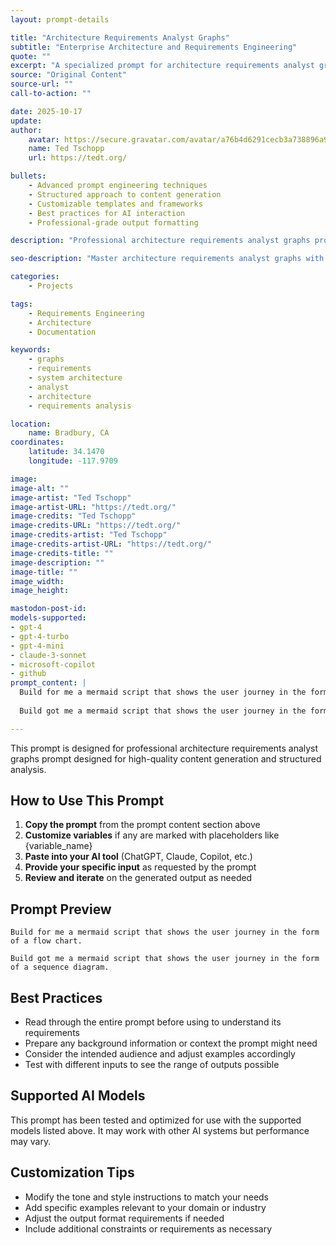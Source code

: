 ```yaml
---
layout: prompt-details

title: "Architecture Requirements Analyst Graphs"
subtitle: "Enterprise Architecture and Requirements Engineering"
quote: ""
excerpt: "A specialized prompt for architecture requirements analyst graphs with advanced AI capabilities and structured output formatting."
source: "Original Content"
source-url: ""
call-to-action: ""

date: 2025-10-17
update:
author:
    avatar: https://secure.gravatar.com/avatar/a76b4d6291cecb3a738896a971bfb903?s=512&d=mp&r=g
    name: Ted Tschopp
    url: https://tedt.org/

bullets:
    - Advanced prompt engineering techniques
    - Structured approach to content generation
    - Customizable templates and frameworks
    - Best practices for AI interaction
    - Professional-grade output formatting

description: "Professional architecture requirements analyst graphs prompt designed for high-quality content generation and structured analysis."

seo-description: "Master architecture requirements analyst graphs with this comprehensive AI prompt featuring structured templates and best practices."

categories: 
    - Projects

tags: 
    - Requirements Engineering
    - Architecture
    - Documentation

keywords: 
    - graphs
    - requirements
    - system architecture
    - analyst
    - architecture
    - requirements analysis

location:
    name: Bradbury, CA
coordinates:
    latitude: 34.1470
    longitude: -117.9709

image: 
image-alt: ""
image-artist: "Ted Tschopp"
image-artist-URL: "https://tedt.org/"
image-credits: "Ted Tschopp"
image-credits-URL: "https://tedt.org/"
image-credits-artist: "Ted Tschopp"
image-credits-artist-URL: "https://tedt.org/"
image-credits-title: ""
image-description: ""
image-title: ""
image_width: 
image_height: 

mastodon-post-id:
models-supported:
- gpt-4
- gpt-4-turbo
- gpt-4-mini
- claude-3-sonnet
- microsoft-copilot
- github
prompt_content: |
  Build for me a mermaid script that shows the user journey in the form of a flow chart. 
  
  Build got me a mermaid script that shows the user journey in the form of a sequence diagram.

---
```


This prompt is designed for professional architecture requirements analyst graphs prompt designed for high-quality content generation and structured analysis.

## How to Use This Prompt

1. **Copy the prompt** from the prompt content section above
2. **Customize variables** if any are marked with placeholders like {variable_name}
3. **Paste into your AI tool** (ChatGPT, Claude, Copilot, etc.)
4. **Provide your specific input** as requested by the prompt
5. **Review and iterate** on the generated output as needed

## Prompt Preview

```
Build for me a mermaid script that shows the user journey in the form of a flow chart. 

Build got me a mermaid script that shows the user journey in the form of a sequence diagram.
```

## Best Practices

- Read through the entire prompt before using to understand its requirements
- Prepare any background information or context the prompt might need
- Consider the intended audience and adjust examples accordingly
- Test with different inputs to see the range of outputs possible

## Supported AI Models

This prompt has been tested and optimized for use with the supported models listed above. It may work with other AI systems but performance may vary.

## Customization Tips

- Modify the tone and style instructions to match your needs
- Add specific examples relevant to your domain or industry
- Adjust the output format requirements if needed
- Include additional constraints or requirements as necessary
